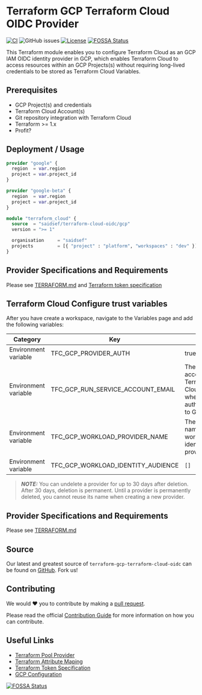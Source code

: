 # Terraform GCP Terraform Cloud OIDC Provider
[![CI](https://github.com/saidsef/terraform-gcp-terraform-cloud-oidc/actions/workflows/ci.yaml/badge.svg)](#deployment--usage) ![GitHub issues](https://img.shields.io/github/issues-raw/saidsef/terraform-gcp-terraform-cloud-oidc) [![License](https://img.shields.io/badge/License-Apache_2.0-blue.svg)](./LICENSE.md)
[![FOSSA Status](https://app.fossa.com/api/projects/git%2Bgithub.com%2Fsaidsef%2Fterraform-gcp-terraform-cloud-oidc.svg?type=shield)](https://app.fossa.com/projects/git%2Bgithub.com%2Fsaidsef%2Fterraform-gcp-terraform-cloud-oidc?ref=badge_shield)

This Terraform module enables you to configure Terraform Cloud as an GCP IAM OIDC identity provider in GCP, which enables Terraform Cloud to access resources within an GCP Projects(s) without requiring long-lived credentials to be stored as Terraform Cloud Variables.

## Prerequisites

- GCP Project(s) and credentials
- Terraform Cloud Account(s)
- Git repository integration with Terraform Cloud
- Terraform >= 1.x
- Profit?

## Deployment / Usage

```terraform
provider "google" {
  region  = var.region
  project = var.project_id
}

provider "google-beta" {
  region  = var.region
  project = var.project_id
}

module "terraform_cloud" {
  source  = "saidsef/terraform-cloud-oidc/gcp"
  version = ">= 1"

  organisation     = "saidsef"
  projects         = [{ "project" : "platform", "workspaces" : "dev" }]
}
```

## Provider Specifications and Requirements

Please see [TERRAFORM.md](./TERRAFORM.md) and [Terraform token specification](https://developer.hashicorp.com/terraform/cloud-docs/workspaces/dynamic-provider-credentials/workload-identity-tokens#token-specification)

## Terraform Cloud Configure trust variables

After you have create a workspace, navigate to the Variables page and add the following variables:

| Category | Key | Value | Sensitive | Required |
| -------- | --- | ----- | --------- | -------- |
| Environment variable | TFC_GCP_PROVIDER_AUTH | true | false | Yes |
| Environment variable | TFC_GCP_RUN_SERVICE_ACCOUNT_EMAIL | The service account email Terraform Cloud will use when authenticating to GCP| false | Yes |
| Environment variable | TFC_GCP_WORKLOAD_PROVIDER_NAME | The canonical name of the workload identity provider. | false | Yes |
| Environment variable | TFC_GCP_WORKLOAD_IDENTITY_AUDIENCE | `[]` | false | No |

> **_NOTE:_** You can undelete a provider for up to 30 days after deletion. After 30 days, deletion is permanent. Until a provider is permanently deleted, you cannot reuse its name when creating a new provider.

## Provider Specifications and Requirements

Please see [TERRAFORM.md](./TERRAFORM.md)

## Source

Our latest and greatest source of `terraform-gcp-terraform-cloud-oidc` can be found on [GitHub](https://github.com/saidsef/terraform-gcp-terraform-cloud-oidc/fork). Fork us!

## Contributing

We would :heart: you to contribute by making a [pull request](https://github.com/saidsef/terraform-gcp-terraform-cloud-oidc/pulls).

Please read the official [Contribution Guide](./CONTRIBUTING.md) for more information on how you can contribute.

## Useful Links

- [Terraform Pool Provider](https://registry.terraform.io/providers/hashicorp/google/latest/docs/resources/iam_workload_identity_pool_provider)
- [Terraform Attribute Maping](https://registry.terraform.io/providers/hashicorp/google/latest/docs/resources/iam_workload_identity_pool_provider#attribute_mapping)
- [Terraform Token Specification](https://developer.hashicorp.com/terraform/cloud-docs/workspaces/dynamic-provider-credentials/workload-identity-tokens#token-specification)
- [GCP Configuration](https://developer.hashicorp.com/terraform/cloud-docs/workspaces/dynamic-provider-credentials/gcp-configuration)

[![FOSSA Status](https://app.fossa.com/api/projects/git%2Bgithub.com%2Fsaidsef%2Fterraform-gcp-terraform-cloud-oidc.svg?type=large)](https://app.fossa.com/projects/git%2Bgithub.com%2Fsaidsef%2Fterraform-gcp-terraform-cloud-oidc?ref=badge_large)
